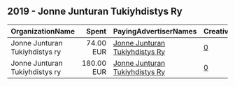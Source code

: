 ## 2019 - Jonne Junturan Tukiyhdistys Ry 
|OrganizationName|Spent|PayingAdvertiserNames|CreativeUrls|Impressions|Genders|AgeBrackets|CountryCodes|BillingAddresses|CandidateBallotInformation|
|:---|---:|:---|:---|---:|:---|:---|:---|:---|:---|
|Jonne Junturan Tukiyhdistys ry|74.00 EUR|[Jonne Junturan Tukiyhdistys Ry](2019/Jonne_Junturan_Tukiyhdistys_Ry.md)|[0](https://www.snap.com/political-ads/asset/df7bfa44e4beda45c027742d0e511b6468d62037c58472b2be327cec4bb285dc?mediaType=mp4)|33,772||18+|finland|FI||
|Jonne Junturan Tukiyhdistys ry|180.00 EUR|[Jonne Junturan Tukiyhdistys Ry](2019/Jonne_Junturan_Tukiyhdistys_Ry.md)|[0](https://www.snap.com/political-ads/asset/86ccb036a63cc1c04daca3ec31a8a6f21c56a34287f5b288ea74239f4fe6fd4d?mediaType=mp4)|83,446||18+|finland|FI||
